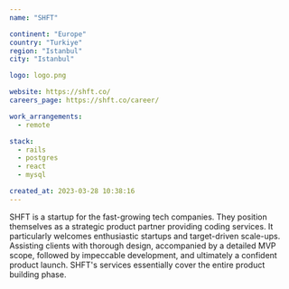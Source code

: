 ```yaml
---
name: "SHFT"

continent: "Europe"
country: "Turkiye"
region: "Istanbul"
city: "Istanbul"

logo: logo.png

website: https://shft.co/
careers_page: https://shft.co/career/

work_arrangements:
  - remote

stack:
  - rails
  - postgres
  - react
  - mysql

created_at: 2023-03-28 10:38:16
---
```


SHFT is a startup for the fast-growing tech companies. They position themselves as a strategic product partner providing coding services. It particularly welcomes enthusiastic startups and target-driven scale-ups. Assisting clients with thorough design, accompanied by a detailed MVP scope, followed by impeccable development, and ultimately a confident product launch. SHFT's services essentially cover the entire product building phase.
